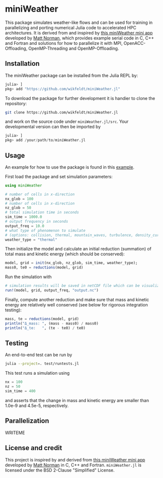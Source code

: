 # miniWeather

This package simulates weather-like flows and can be used for training in parallelizing 
and porting numerical Julia code to accelerated HPC architectures. It is derived 
from and inspired by [this miniWeather mini app](https://github.com/mrnorman/miniWeather) 
developed by [Matt Norman](https://mrnorman.github.io), which provides example serial code 
in C, C++ and Fortran and solutions for how to parallelize it with MPI, OpenACC-Offloading, OpenMP-Threading and OpenMP-Offloading.

## Installation

The miniWeather package can be installed from the Julia REPL by:
```julia
julia> ] 
pkg> add "https://github.com/wikfeldt/miniWeather.jl"
```

To download the package for further development it is handier 
to clone the repository:
```bash
git clone https://github.com/wikfeldt/miniWeather.jl
```
and work on the source code under `miniWeather.jl/src`.
Your developmental version can then be imported by 
```julia
julia> ]
pkg> add /your/path/to/miniWeather.jl
```

## Usage

An example for how to use the package is found in this [example](./example.jl).

First load the package and set simulation parameters:
```julia
using miniWeather

# number of cells in x-direction
nx_glob = 100
# number of cells in x-direction
nz_glob = 50
# total simulation time in seconds
sim_time = 1000.0
# output frequency in seconds
output_freq = 10.0
# what type of phenomenon to simulate 
# (options: collision, thermal, mountain_waves, turbulence, density_current, injection)
weather_type = "thermal"
```

Then initialize the model and calculate an initial reduction (summation) of total 
mass and kinetic energy (which should be conserved):
```julia
model, grid = init(nx_glob, nz_glob, sim_time, weather_type);
mass0, te0 = reductions(model, grid)
```

Run the simulation with
```julia
# simulation results will be saved in netCDF file which can be visualized
run!(model, grid, output_freq, "output.nc")
```

Finally, compute another reduction and make sure that mass and kinetic energy 
are relatively well conserved (see below for rigorous integration testing):
```julia
mass, te = reductions(model, grid)
println("Δ_mass: ", (mass - mass0) / mass0)
println("Δ_te:   ", (te - te0) / te0)
```

## Testing

An end-to-end test can be run by 
```bash
julia --project=. test/runtests.jl
```

This test runs a simulation using 
```julia
nx = 100
nz = 50
sim_time = 400
```
and asserts that the change in mass and kinetic energy are smaller than 
1.0e-9 and 4.5e-5, respectively.

## Parallelization 

WRITEME

## License and credit

This project is inspired by and derived from [this miniWeather mini app](https://github.com/mrnorman/miniWeather) 
developed by [Matt Norman](https://mrnorman.github.io) in C, C++ and Fortran.
`miniWeather.jl` is licensed under the BSD 2-Clause "Simplified" License.
